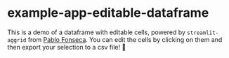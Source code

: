 # example-app-editable-dataframe
This is a demo of a dataframe with editable cells, powered by `streamlit-aggrid` from [Pablo Fonseca](https://github.com/PablocFonseca). You can edit the cells by clicking on them and then export your selection to a csv file! 🎈
